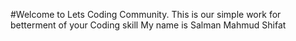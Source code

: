 #Welcome to Lets Coding Community.
This is our simple work for betterment of your Coding skill
My name is Salman Mahmud Shifat
